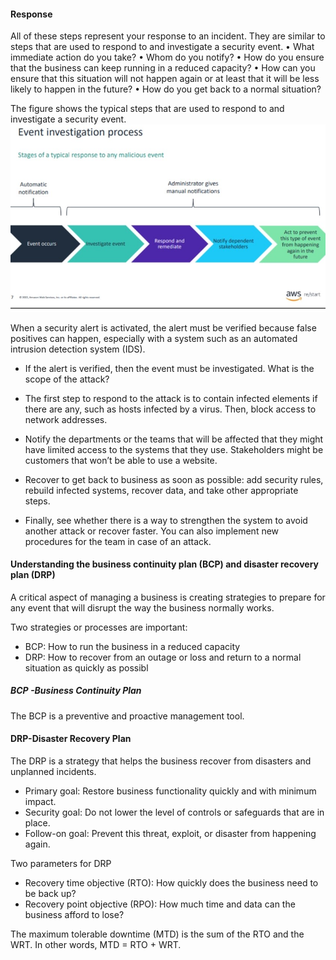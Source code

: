 #### Response


All of these steps represent your response to an incident.
They are similar to steps that are used to respond to and investigate a security event.
• What immediate action do you take? 
• Whom do you notify?
• How do you ensure that the business can keep running in a reduced capacity?
• How can you ensure that this situation will not happen again or at least that it will be less likely to happen in the future?
• How do you get back to a normal situation?

The figure shows the typical steps that are used to respond to and investigate a security event.
![response](./Images/process.jpg)

When a security alert is activated, the alert must be verified because false positives can happen, especially with a system such as an automated intrusion detection system (IDS).

*  If the alert is verified, then the event must be investigated. What is the scope of the attack?

* The first step to respond to the attack is to contain infected elements if there are any, such as hosts infected by a virus. Then, block access to network addresses.

*  Notify the departments or the teams that will be affected that they might have limited access to the systems that they use. Stakeholders might be customers that won’t be able to use a website.

* Recover to get back to business as soon as possible: add security rules, rebuild infected systems, recover data, and take other appropriate steps.

*  Finally, see whether there is a way to strengthen the system to avoid another attack or recover faster. You can also implement new procedures for the team in case of an attack.

#### Understanding the business continuity plan (BCP) and disaster recovery plan (DRP)
A critical aspect of managing a business is creating strategies to prepare for any event that will disrupt the way the business normally works.

Two strategies or processes are important:
*  BCP: How to run the business in a reduced capacity 
*  DRP: How to recover from an outage or loss and return to a normal situation as quickly as possibl


##### BCP -Business Continuity Plan
The BCP is a preventive and proactive management tool. 

#### DRP-Disaster Recovery Plan
The DRP is a strategy that helps the business recover from disasters and unplanned incidents.
* Primary goal: Restore business functionality quickly and with minimum impact.
* Security goal: Do not lower the level of controls or safeguards that are in place.
* Follow-on goal: Prevent this threat, exploit, or disaster from happening again.

Two parameters for DRP

*  Recovery time objective (RTO): How quickly does the business need to be back up? 
*  Recovery point objective (RPO): How much time and data can the business afford to lose?

The maximum tolerable downtime (MTD) is the sum of the RTO and the WRT. In other words,
MTD = RTO + WRT.